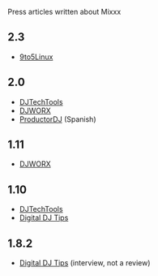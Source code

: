 Press articles written about Mixxx 

## 2.3 

  - [9to5Linux](https://9to5linux.com/mixxx-2-3-open-source-dj-software-adds-new-default-skin-new-codecs-and-more/)

## 2.0

  - [DJTechTools](http://djtechtools.com/2016/01/06/review-mixxx-2-0-free-dj-software/)
  - [DJWORX](https://djworx.com/quick-look-mixxx-2-0/)
  - [ProductorDJ](https://productordj.com/review-mixxx-2-0-la-aplicacion-gratuita-de-dj/)
    (Spanish)

## 1.11

  - [DJWORX](https://djworx.com/update-free-dj-software-mixxx-reaches-1-11-0/)

## 1.10

  - [DJTechTools](http://djtechtools.com/2012/08/07/review-mixxx-1-10-dj-software/)
  - [Digital DJ
    Tips](https://www.digitaldjtips.com/topic/review-mixxx-1-10-0-beta-free-dj-software/)

## 1.8.2

  - [Digital DJ
    Tips](https://www.digitaldjtips.com/2010/12/mixxx-1-9-interview/)
    (interview, not a review)
